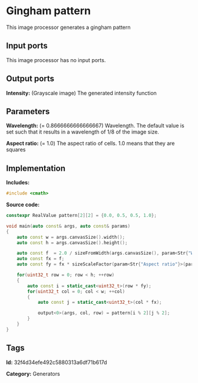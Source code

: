 # Gingham pattern

This image processor generates a gingham pattern

## Input ports

This image processor has no input ports.

## Output ports

__Intensity:__ (Grayscale image) The generated intensity function

## Parameters

__Wavelength:__ (= 0.8666666666666667) Wavelength. The default value is set such that it results in a wavelength of $1/8$ of the image size.

__Aspect ratio:__ (= 1.0) The aspect ratio of cells. 1.0 means that they are squares

## Implementation

__Includes:__ 

```c++
#include <cmath>
```

__Source code:__ 

```c++
constexpr RealValue pattern[2][2] = {0.0, 0.5, 0.5, 1.0};

void main(auto const& args, auto const& params)
{
	auto const w = args.canvasSize().width();
	auto const h = args.canvasSize().height();

	auto const f  = 2.0 / sizeFromWidth(args.canvasSize(), param<Str{"Wavelength"}>(params));
	auto const fx = f;
	auto const fy = fx * sizeScaleFactor(param<Str{"Aspect ratio"}>(params));

	for(uint32_t row = 0; row < h; ++row)
	{
		auto const i = static_cast<uint32_t>(row * fy);
		for(uint32_t col = 0; col < w; ++col)
		{
			auto const j = static_cast<uint32_t>(col * fx);

			output<0>(args, col, row) = pattern[i % 2][j % 2];
		}
	}
}
```

## Tags

__Id:__ 32f4d34efe492c5880313a6df71b617d

__Category:__ Generators